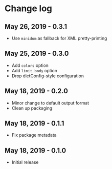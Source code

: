 # Change log

## May 26, 2019 - 0.3.1

- Use `minidom` as fallback for XML pretty-printing

## May 25, 2019 - 0.3.0

- Add `colors` option
- Add `limit_body` option
- Drop dictConfig-style configuration

## May 18, 2019 - 0.2.0

- Minor change to default output format
- Clean up packaging

## May 18, 2019 - 0.1.1

- Fix package metadata

## May 18, 2019 - 0.1.0

- Initial release
